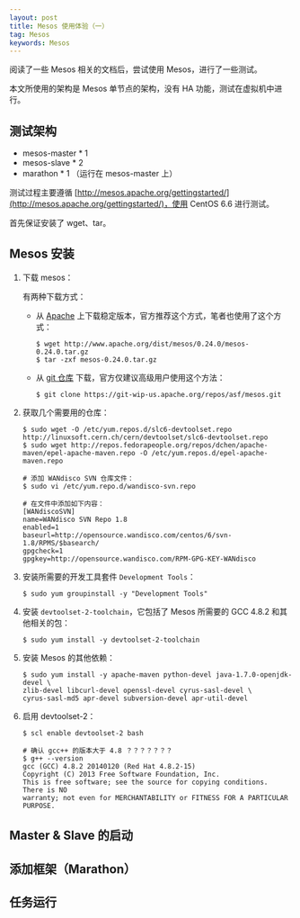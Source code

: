 ```yaml
---
layout: post
title: Mesos 使用体验（一）
tag: Mesos
keywords: Mesos
---
```


阅读了一些 Mesos 相关的文档后，尝试使用 Mesos，进行了一些测试。

本文所使用的架构是 Mesos 单节点的架构，没有 HA 功能，测试在虚拟机中进行。

## 测试架构

* mesos-master * 1
* mesos-slave * 2
* marathon * 1 （运行在 mesos-master 上）

测试过程主要遵循 [http://mesos.apache.org/gettingstarted/](http://mesos.apache.org/gettingstarted/)，使用 CentOS 6.6 进行测试。

首先保证安装了 wget、tar。

## Mesos 安装

1. 下载 mesos：

    有两种下载方式：
    * 从 [Apache](http://mesos.apache.org/downloads/) 上下载稳定版本，官方推荐这个方式，笔者也使用了这个方式：

        ```
        $ wget http://www.apache.org/dist/mesos/0.24.0/mesos-0.24.0.tar.gz
        $ tar -zxf mesos-0.24.0.tar.gz
        ```
    * 从 [git 仓库](https://git-wip-us.apache.org/repos/asf?p=mesos.git) 下载，官方仅建议高级用户使用这个方法：

        ```
        $ git clone https://git-wip-us.apache.org/repos/asf/mesos.git
        ```
1. 获取几个需要用的仓库：

    ```
    $ sudo wget -O /etc/yum.repos.d/slc6-devtoolset.repo http://linuxsoft.cern.ch/cern/devtoolset/slc6-devtoolset.repo
    $ sudo wget http://repos.fedorapeople.org/repos/dchen/apache-maven/epel-apache-maven.repo -O /etc/yum.repos.d/epel-apache-maven.repo
  
    # 添加 WANdisco SVN 仓库文件：
    $ sudo vi /etc/yum.repo.d/wandisco-svn.repo
  
    # 在文件中添加如下内容：
    [WANdiscoSVN]
    name=WANdisco SVN Repo 1.8
    enabled=1
    baseurl=http://opensource.wandisco.com/centos/6/svn-1.8/RPMS/$basearch/
    gpgcheck=1
    gpgkey=http://opensource.wandisco.com/RPM-GPG-KEY-WANdisco
    ```
1. 安装所需要的开发工具套件 `Development Tools`：

    ```
    $ sudo yum groupinstall -y "Development Tools"
    ```
1. 安装 `devtoolset-2-toolchain`，它包括了 Mesos 所需要的 GCC 4.8.2 和其他相关的包：

    ```
    $ sudo yum install -y devtoolset-2-toolchain
    ```
1. 安装 Mesos 的其他依赖：

    ```
    $ sudo yum install -y apache-maven python-devel java-1.7.0-openjdk-devel \
    zlib-devel libcurl-devel openssl-devel cyrus-sasl-devel \
    cyrus-sasl-md5 apr-devel subversion-devel apr-util-devel
    ```
1. 启用 devtoolset-2：

    ```
    $ scl enable devtoolset-2 bash
  
    # 确认 gcc++ 的版本大于 4.8 ？？？？？？？
    $ g++ --version
    gcc (GCC) 4.8.2 20140120 (Red Hat 4.8.2-15)
    Copyright (C) 2013 Free Software Foundation, Inc.
    This is free software; see the source for copying conditions.  There is NO
    warranty; not even for MERCHANTABILITY or FITNESS FOR A PARTICULAR PURPOSE.
    ```


## Master & Slave 的启动

## 添加框架（Marathon）

## 任务运行
